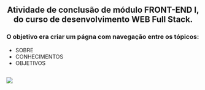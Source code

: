 <h2 style="text-align:center">Atividade de conclusão de módulo FRONT-END I, do curso de desenvolvimento WEB Full Stack.</h2>

<h3>O objetivo era criar um págna com navegação entre os tópicos:</h3>
<ul>
<li> SOBRE</li>
<li> CONHECIMENTOS</li>
<li>OBJETIVOS</li>
</ul>
<img style="position: relative; left: 0; top:15px;" src="https://www.feevale.br/Comum/midias/6a7f34d6-a1dc-4638-8565-e7b1592e483d.jpg">